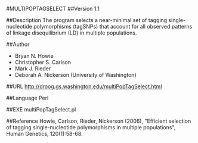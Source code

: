 #MULTIPOPTAGSELECT
##Version
1.1

##Description
The program selects a near-minimal set of tagging single-nucleotide polymorphisms (tagSNPs) that account for all observed patterns of linkage disequilibrium (LD) in multiple populations.

##Author
* Bryan N. Howie
* Christopher S. Carlson
* Mark J. Rieder
* Deborah A. Nickerson (University of Washington)

##URL
http://droog.gs.washington.edu/multiPopTagSelect.html

##Language
Perl

##EXE
multiPopTagSelect.pl

##Reference
Howie, Carlson, Rieder, Nickerson (2006), "Efficient selection of tagging single-nucleotide polymorphisms in multiple populations", Human Genetics, 120(1):58-68.

